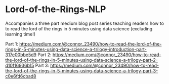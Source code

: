 # Lord-of-the-Rings-NLP
Accompanies a three part medium blog post series teaching readers how to to read the lord of the rings in 5 minutes using data science (excluding learning time!)

Part 1: https://medium.com/@connor_23490/how-to-read-the-lord-of-the-rings-in-5-minutes-using-data-science-a-trilogy-introduction-part-317e00bbe5d9 
Part 2: https://medium.com/@connor_23490/how-to-read-the-lord-of-the-rings-in-5-minutes-using-data-science-a-trilogy-part-2-d10f16936b15
Part 3: https://medium.com/@connor_23490/how-to-read-the-lord-of-the-rings-in-5-minutes-using-data-science-a-trilogy-part-3-c0e6fd6cbad8
